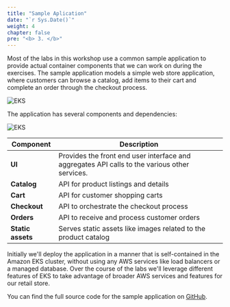 ```yaml
---
title: "Sample Aplication"
date: "`r Sys.Date()`"
weight: 4
chapter: false
pre: "<b> 3. </b>"
---
```


Most of the labs in this workshop use a common sample application to provide actual container components that we can work on during the exercises. The sample application models a simple web store application, where customers can browse a catalog, add items to their cart and complete an order through the checkout process.

![EKS](/EKS-Workshop-1/images/part3/00017.png?featherlight=false&width=90pc)

The application has several components and dependencies:

![EKS](/EKS-Workshop-1/images/part3/00018.png?featherlight=false&width=60pc)

| Component     | Description                                                                                   |
| ------------- | --------------------------------------------------------------------------------------------- |
| **UI**            | Provides the front end user interface and aggregates API calls to the various other services. |
| **Catalog**       | API for product listings and details                                                          |
| **Cart**          | API for customer shopping carts                                                               |
| **Checkout**      | API to orchestrate the checkout process                                                       |
| **Orders**        | API to receive and process customer orders                                                    |
| **Static assets** | Serves static assets like images related to the product catalog                               |

Initially we'll deploy the application in a manner that is self-contained in the Amazon EKS cluster, without using any AWS services like load balancers or a managed database. Over the course of the labs we'll leverage different features of EKS to take advantage of broader AWS services and features for our retail store.

You can find the full source code for the sample application on [GitHub](https://github.com/aws-containers/retail-store-sample).